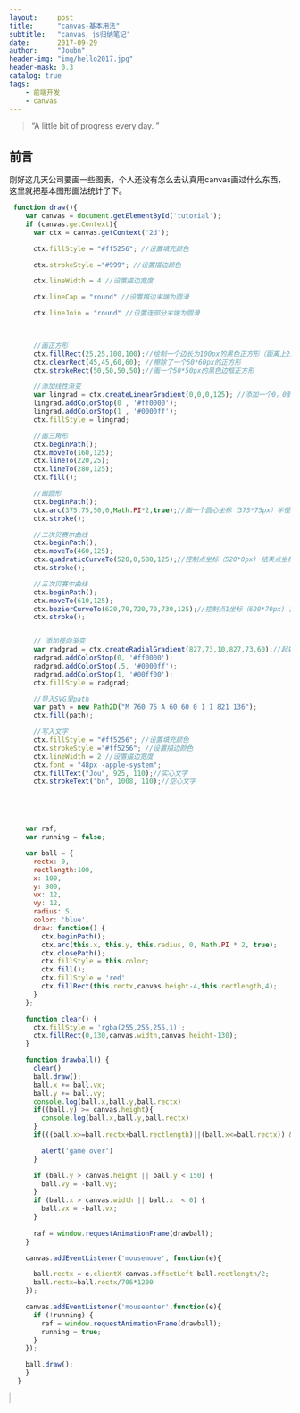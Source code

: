 ```yaml
---
layout:     post
title:      "canvas-基本用法"
subtitle:   "canvas，js归纳笔记"
date:       2017-09-29
author:     "Joubn"
header-img: "img/hello2017.jpg"
header-mask: 0.3
catalog: true
tags:
    - 前端开发
    - canvas
---
```


> “A little bit of progress every day. ”

## 前言

刚好这几天公司要画一些图表，个人还没有怎么去认真用canvas画过什么东西，这里就把基本图形画法统计了下。


```js
 function draw(){
    var canvas = document.getElementById('tutorial');
    if (canvas.getContext){
      var ctx = canvas.getContext('2d');

      ctx.fillStyle = "#ff5256"; //设置填充颜色

      ctx.strokeStyle ="#999"; //设置描边颜色 

      ctx.lineWidth = 4 //设置描边宽度

      ctx.lineCap = "round" //设置描边末端为圆滑

      ctx.lineJoin = "round" //设置连部分末端为圆滑

      

      //画正方形
      ctx.fillRect(25,25,100,100);//绘制一个边长为100px的黑色正方形（距离上25px 左25px）
      ctx.clearRect(45,45,60,60); //擦除了一个60*60px的正方形
      ctx.strokeRect(50,50,50,50);//画一个50*50px的黑色边框正方形

      //添加线性渐变
      var lingrad = ctx.createLinearGradient(0,0,0,125); //添加一个0，0到0，125高度的线性渐变
      lingrad.addColorStop(0 , '#ff0000');
      lingrad.addColorStop(1 , '#0000ff');
      ctx.fillStyle = lingrad;

      //画三角形
      ctx.beginPath();
      ctx.moveTo(160,125);
      ctx.lineTo(220,25);
      ctx.lineTo(280,125);
      ctx.fill();

      //画圆形
      ctx.beginPath();
      ctx.arc(375,75,50,0,Math.PI*2,true);//画一个圆心坐标（375*75px）半径50px的圆弧，从0开始到Math.PI*2结束，按照顺时针方向。
      ctx.stroke();

      //二次贝赛尔曲线
      ctx.beginPath();
      ctx.moveTo(460,125);
      ctx.quadraticCurveTo(520,0,580,125);//控制点坐标（520*0px) 结束点坐标（580*125px)的二次贝赛尔曲线
      ctx.stroke();

      //三次贝赛尔曲线
      ctx.beginPath();
      ctx.moveTo(610,125);
      ctx.bezierCurveTo(620,70,720,70,730,125);//控制点1坐标（620*70px) 控制点2坐标（720*70px) 结束点坐标（730*125px)的三次贝赛尔曲线
      ctx.stroke();


      // 添加径向渐变
      var radgrad = ctx.createRadialGradient(827,73,10,827,73,60);//起始圆心坐标（827*73px）半径10px    结束圆心坐标（827*73px）半径60px 的径向渐变
      radgrad.addColorStop(0, '#ff0000');
      radgrad.addColorStop(.5, '#0000ff');
      radgrad.addColorStop(1, '#00ff00');
      ctx.fillStyle = radgrad;

      //导入SVG里path
      var path = new Path2D("M 760 75 A 60 60 0 1 1 821 136");
      ctx.fill(path);

      //写入文字
      ctx.fillStyle = "#ff5256"; //设置填充颜色
      ctx.strokeStyle ="#ff5256"; //设置描边颜色 
      ctx.lineWidth = 2 //设置描边宽度
      ctx.font = "48px -apple-system";
      ctx.fillText("Jou", 925, 110);//实心文字
      ctx.strokeText("bn", 1008, 110);//空心文字





    var raf;
    var running = false;

    var ball = {
      rectx: 0,
      rectlength:100,
      x: 100,
      y: 300,
      vx: 12,
      vy: 12,
      radius: 5,
      color: 'blue',
      draw: function() {
        ctx.beginPath();
        ctx.arc(this.x, this.y, this.radius, 0, Math.PI * 2, true);
        ctx.closePath();
        ctx.fillStyle = this.color;
        ctx.fill();
        ctx.fillStyle = 'red'
        ctx.fillRect(this.rectx,canvas.height-4,this.rectlength,4);
      }
    };

    function clear() {
      ctx.fillStyle = 'rgba(255,255,255,1)';
      ctx.fillRect(0,130,canvas.width,canvas.height-130);
    }

    function drawball() {
      clear()
      ball.draw();
      ball.x += ball.vx;
      ball.y += ball.vy;
      console.log(ball.x,ball.y,ball.rectx)
      if((ball.y) >= canvas.height){
        console.log(ball.x,ball.y,ball.rectx)
      }
      if(((ball.x>=ball.rectx+ball.rectlength)||(ball.x<=ball.rectx)) &&((ball.y) >= canvas.height)){

        alert('game over')
      }

      if (ball.y > canvas.height || ball.y < 150) {
        ball.vy = -ball.vy;
      }
      if (ball.x > canvas.width || ball.x  < 0) {
        ball.vx = -ball.vx;
      }
      
      raf = window.requestAnimationFrame(drawball);
    }

    canvas.addEventListener('mousemove', function(e){

      ball.rectx = e.clientX-canvas.offsetLeft-ball.rectlength/2;
      ball.rectx=ball.rectx/706*1200
    });

    canvas.addEventListener('mouseenter',function(e){
      if (!running) {
        raf = window.requestAnimationFrame(drawball);
        running = true;
      }
    });

    ball.draw();
    }
  }
```
<canvas id="tutorial" width="1200" height="700" style="width: 706px;border: 1px solid #ccc;"></canvas>
<script type="text/javascript">
    window.onload = draw();
    function draw(){
        var canvas = document.getElementById('tutorial');
        if (canvas.getContext){
          var ctx = canvas.getContext('2d');

          ctx.fillStyle = "#ff5256"; //设置填充颜色

          ctx.strokeStyle ="#999"; //设置描边颜色 

          ctx.lineWidth = 4 //设置描边宽度

          ctx.lineCap = "round" //设置描边末端为圆滑

          ctx.lineJoin = "round" //设置连部分末端为圆滑

          

          //画正方形
          ctx.fillRect(25,25,100,100);//绘制一个边长为100px的黑色正方形（距离上25px 左25px）
          ctx.clearRect(45,45,60,60); //擦除了一个60*60px的正方形
          ctx.strokeRect(50,50,50,50);//画一个50*50px的黑色边框正方形

          //添加线性渐变
          var lingrad = ctx.createLinearGradient(0,0,0,125); //添加一个0，0到0，125高度的线性渐变
          lingrad.addColorStop(0 , '#ff0000');
          lingrad.addColorStop(1 , '#0000ff');
          ctx.fillStyle = lingrad;

          //画三角形
          ctx.beginPath();
          ctx.moveTo(160,125);
          ctx.lineTo(220,25);
          ctx.lineTo(280,125);
          ctx.fill();

          //画圆形
          ctx.beginPath();
          ctx.arc(375,75,50,0,Math.PI*2,true);//画一个圆心坐标（375*75px）半径50px的圆弧，从0开始到Math.PI*2结束，按照顺时针方向。
          ctx.stroke();

          //二次贝赛尔曲线
          ctx.beginPath();
          ctx.moveTo(460,125);
          ctx.quadraticCurveTo(520,0,580,125);//控制点坐标（520*0px) 结束点坐标（580*125px)的二次贝赛尔曲线
          ctx.stroke();

          //三次贝赛尔曲线
          ctx.beginPath();
          ctx.moveTo(610,125);
          ctx.bezierCurveTo(620,70,720,70,730,125);//控制点1坐标（620*70px) 控制点2坐标（720*70px) 结束点坐标（730*125px)的三次贝赛尔曲线
          ctx.stroke();


          // 添加径向渐变
          var radgrad = ctx.createRadialGradient(827,73,10,827,73,60);//起始圆心坐标（827*73px）半径10px    结束圆心坐标（827*73px）半径60px 的径向渐变
          radgrad.addColorStop(0, '#ff0000');
          radgrad.addColorStop(.5, '#0000ff');
          radgrad.addColorStop(1, '#00ff00');
          ctx.fillStyle = radgrad;

          //导入SVG里path
          var path = new Path2D("M 760 75 A 60 60 0 1 1 821 136");
          ctx.fill(path);

          //写入文字
          ctx.fillStyle = "#ff5256"; //设置填充颜色
          ctx.strokeStyle ="#ff5256"; //设置描边颜色 
          ctx.lineWidth = 2 //设置描边宽度
          ctx.font = "48px -apple-system";
          ctx.fillText("Jou", 925, 110);//实心文字
          ctx.strokeText("bn", 1008, 110);//空心文字





        var raf;
        var running = false;

        var ball = {
          rectx: 0,
          rectlength:100,
          x: 100,
          y: 300,
          vx: 12,
          vy: 12,
          radius: 5,
          color: 'blue',
          draw: function() {
            ctx.beginPath();
            ctx.arc(this.x, this.y, this.radius, 0, Math.PI * 2, true);
            ctx.closePath();
            ctx.fillStyle = this.color;
            ctx.fill();
            ctx.fillStyle = 'red'
            ctx.fillRect(this.rectx,canvas.height-4,this.rectlength,4);
          }
        };

        function clear() {
          ctx.fillStyle = 'rgba(255,255,255,1)';
          ctx.fillRect(0,130,canvas.width,canvas.height-130);
        }

        function drawball() {
          clear()
          ball.draw();
          ball.x += ball.vx;
          ball.y += ball.vy;
          console.log(ball.x,ball.y,ball.rectx)
          if((ball.y) >= canvas.height){
            console.log(ball.x,ball.y,ball.rectx)
          }
          if(((ball.x>=ball.rectx+ball.rectlength)||(ball.x<=ball.rectx)) &&((ball.y) >= canvas.height)){

            alert('game over')
          }

          if (ball.y > canvas.height || ball.y < 150) {
            ball.vy = -ball.vy;
          }
          if (ball.x > canvas.width || ball.x  < 0) {
            ball.vx = -ball.vx;
          }
          
          raf = window.requestAnimationFrame(drawball);
        }

        canvas.addEventListener('mousemove', function(e){

          ball.rectx = e.clientX-canvas.offsetLeft-ball.rectlength/2;
          ball.rectx=ball.rectx/706*1200
        });

        canvas.addEventListener('mouseenter',function(e){
          if (!running) {
            raf = window.requestAnimationFrame(drawball);
            running = true;
          }
        });

        ball.draw();
        }
      }
</script>
